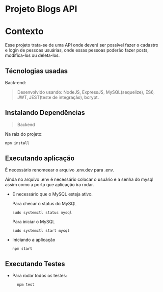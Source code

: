 # Projeto Blogs API

# Contexto
Esse projeto trata-se de uma API onde deverá ser possível fazer o cadastro e login de pessoas usuárias,
onde essas pessoas poderão fazer posts, modifica-los ou deleta-los. 

## Técnologias usadas

Back-end:
> Desenvolvido usando: NodeJS, ExpressJS, MySQL(sequelize), ES6, JWT, JEST(teste de integração), bcrypt.

## Instalando Dependências

> Backend

Na raiz do projeto:
```bash
npm install
``` 
## Executando aplicação

É necessário renomeear o arquivo .env.dev para .env.

Ainda no arquivo .env é necessário colocar o usuário e a senha do mysql assim como a porta que aplicação ira rodar.

* É necessário que o MySQL esteja ativo.

  Para checar o status do MySQL
    ```
    sudo systemctl status mysql
    ```
  Para iniciar o MySQL
    ```
    sudo systemctl start mysql
    ```
 
* Iniciando a aplicação
    ```
    npm start
    ```

## Executando Testes

* Para rodar todos os testes:

  ```
    npm test
  ```
